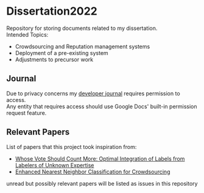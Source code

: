 # Dissertation2022
Repository for storing documents related to my dissertation.  
Intended Topics: 
- Crowdsourcing and Reputation management systems
- Deployment of a pre-existing system
- Adjustments to precursor work

## Journal
Due to privacy concerns my [developer journal](https://docs.google.com/document/d/1BJMghmpAsD-nWKK6kwvhoDBxrruXRAFAZhwBJViAHTc/edit) requires permission to access.  
Any entity that requires access should use Google Docs' built-in permission request feature.

## Relevant Papers
List of papers that this project took inspiration from:
- [Whose Vote Should Count More:
Optimal Integration of Labels from Labelers of
Unknown Expertise
](https://papers.nips.cc/paper/2009/file/f899139df5e1059396431415e770c6dd-Paper.pdf)
- [Enhanced Nearest Neighbor Classification for Crowdsourcing](https://arxiv.org/abs/2203.00781)


unread but possibly relevant papers will be listed as issues in this repository
